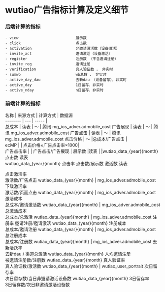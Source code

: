 # wutiao广告指标计算及定义细节

### 后端计算的指标    

    - view                          展示数    
    - click	                        点击数    
    - activation	                非邀请激活数（设备激活）    
    - invite_act	                邀请激活（设备激活）    
    - register                      注册数 （不含邀请注册）    
    - invite_reg	                邀请注册
    - verification	                真人验证数 ， 非实时             
    - sumwb	                        wb总数 ， 非实时
    - active_day_dau                去新dau （设备留存），非实时
    - active_day	                1日留存，非实时      
    - active_nday	                n日留存，非实时
    
    
    
### 前端计算的指标

名称	        |   来源方式	    |   计算方式        |   数据源    
--------    |   ---         |      -----          |           
总成本	    |   读表	        |      ～          |   腾讯  mg_ios_adver.admobile_cost
广告展现	    |   读表	        |	   ～          |   腾讯  mg_ios_adver.admobile_cost
广告点击	    |   读表     	|      ～          |   腾讯  mg_ios_adver.admobile_cost
点击价格     |	～           |总成本/广告点击    |	
ecMP |                      | 点击价格×广告点击率×1000|	
广告点击率	|               |   广告点击/广告展现 |	
展示数	    |读表             |	                |wutiao_data_{year}{month}
点击数	读表	
wutiao_data_{year}{month}
点击率	
点击数/展示数	
激活数	读表	

点击激活率	
激活数/广告点击	wutiao_data_{year}{month} | mg_ios_adver.admobile_cost
下载激活率	
激活数/页面点击	wutiao_data_{year}{month} | mg_ios_adver.admobile_cost
激活成本	
总成本/邀请激活数	wutiao_data_{year}{month} | mg_ios_adver.admobile_cost
总激活成本	
总成本/总激活	wutiao_data_{year}{month} | mg_ios_adver.admobile_cost
注册率	
邀请注册/邀请激活	wutiao_data_{year}{month}
注册成本	
总成本/邀请注册	wutiao_data_{year}{month} | mg_ios_adver.admobile_cost
总注册成本	
总成本/注册数	wutiao_data_{year}{month} | mg_ios_adver.admobile_cost
去新活跃率	
去新dau / 渠道总激活	wutiao_data_{year}{month}
人均邀请注册	
被邀请注册数/注册数	wutiao_data_{year}{month}
真人验证率	
真人验证数/激活数	wutiao_data_{year}{month} | wutiao_user_portrait
次日留存率	
次日留存数/当日非邀请激活设备数	wutiao_data_{year}{month}
3日留存率	
3日留存数/次日非邀请激活设备数	
             
	    